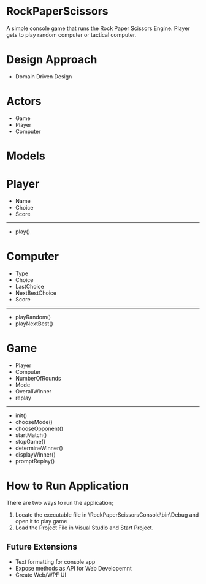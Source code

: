 # RockPaperScissors
A simple console game that runs the Rock Paper Scissors Engine. Player gets to play random computer or tactical computer.

# Design Approach
- Domain Driven Design 

# Actors
- Game
- Player
- Computer

# Models

# Player
+ Name
+ Choice
+ Score
_______________
+ play()

# Computer
+ Type
+ Choice
+ LastChoice
+ NextBestChoice
+ Score
________________
+ playRandom()
+ playNextBest()

# Game
+ Player
+ Computer
+ NumberOfRounds
+ Mode
+ OverallWinner
+ replay
________________
+ init()
+ chooseMode()
+ chooseOpponent()
+ startMatch()
+ stopGame()
+ determineWinner()
+ displayWinner()
+ promptReplay()

# How to Run Application
There are two ways to run the application;
1. Locate the executable file in \RockPaperScissorsConsole\bin\Debug and open it to play game
2. Load the Project File in Visual Studio and Start Project.

## Future Extensions
- Text formatting for console app
- Expose methods as API for Web Developemnt
- Create Web/WPF UI
